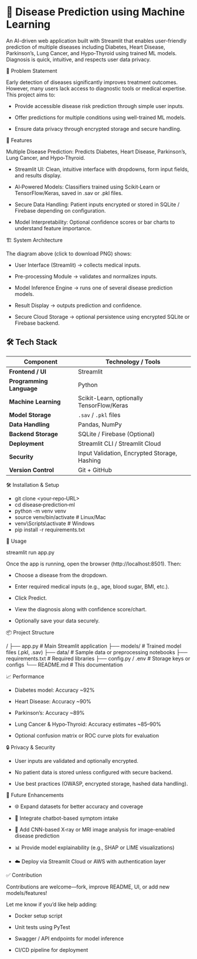 # 🏥 Disease Prediction using Machine Learning

An AI-driven web application built with Streamlit that enables user-friendly prediction of multiple diseases including Diabetes, Heart Disease, Parkinson’s, Lung Cancer, and Hypo‑Thyroid using trained ML models. Diagnosis is quick, intuitive, and respects user data privacy.


🎯 Problem Statement

Early detection of diseases significantly improves treatment outcomes. However, many users lack access to diagnostic tools or medical expertise. This project aims to:

* Provide accessible disease risk prediction through simple user inputs.

* Offer predictions for multiple conditions using well-trained ML models.

* Ensure data privacy through encrypted storage and secure handling.

🚀 Features

Multiple Disease Prediction: Predicts Diabetes, Heart Disease, Parkinson’s, Lung Cancer, and Hypo‑Thyroid.

* Streamlit UI: Clean, intuitive interface with dropdowns, form input fields, and results display.

* AI‑Powered Models: Classifiers trained using Scikit‑Learn or TensorFlow/Keras, saved in .sav or .pkl files.

* Secure Data Handling: Patient inputs encrypted or stored in SQLite / Firebase depending on configuration.

* Model Interpretability: Optional confidence scores or bar charts to understand feature importance.

🏗️ System Architecture

The diagram above (click to download PNG) shows:

* User Interface (Streamlit) → collects medical inputs.

* Pre-processing Module → validates and normalizes inputs.

* Model Inference Engine → runs one of several disease prediction models.

* Result Display → outputs prediction and confidence.

* Secure Cloud Storage → optional persistence using encrypted SQLite or Firebase backend.


## 🛠️ Tech Stack

| Component              | Technology / Tools                               |
|------------------------|--------------------------------------------------|
| **Frontend / UI**      | Streamlit                                        |
| **Programming Language** | Python                                         |
| **Machine Learning**   | Scikit-Learn, optionally TensorFlow/Keras        |
| **Model Storage**      | `.sav` / `.pkl` files                            |
| **Data Handling**      | Pandas, NumPy                                    |
| **Backend Storage**    | SQLite / Firebase (Optional)                     |
| **Deployment**         | Streamlit CLI / Streamlit Cloud                  |
| **Security**           | Input Validation, Encrypted Storage, Hashing     |
| **Version Control**    | Git + GitHub                                     |


🛠️ Installation & Setup


* git clone <your‑repo‑URL>
* cd disease‑prediction‑ml
* python -m venv venv
* source venv/bin/activate  # Linux/Mac
* venv\Scripts\activate     # Windows
* pip install -r requirements.txt

🚀 Usage

streamlit run app.py

Once the app is running, open the browser (http://localhost:8501). Then:

* Choose a disease from the dropdown.

* Enter required medical inputs (e.g., age, blood sugar, BMI, etc.).

* Click Predict.

* View the diagnosis along with confidence score/chart.

* Optionally save your data securely.

📦 Project Structure

/
├── app.py                 # Main Streamlit application
├── models/                # Trained model files (.pkl, .sav)
├── data/                  # Sample data or preprocessing notebooks
├── requirements.txt       # Required libraries
├── config.py / .env       # Storage keys or configs
└── README.md              # This documentation

📈 Performance

* Diabetes model: Accuracy ~92%

* Heart Disease: Accuracy ~90%

* Parkinson’s: Accuracy ~89%

* Lung Cancer & Hypo‑Thyroid: Accuracy estimates ~85–90%

* Optional confusion matrix or ROC curve plots for evaluation


🔒 Privacy & Security

* User inputs are validated and optionally encrypted.

* No patient data is stored unless configured with secure backend.

* Use best practices (OWASP, encrypted storage, hashed data handling).


📅 Future Enhancements

* 🌐 Expand datasets for better accuracy and coverage

* 💬 Integrate chatbot-based symptom intake

* 🧠 Add CNN-based X‑ray or MRI image analysis for image-enabled disease prediction

* 📊 Provide model explainability (e.g., SHAP or LIME visualizations)

* ☁️ Deploy via Streamlit Cloud or AWS with authentication layer

✅ Contribution

Contributions are welcome—fork, improve README, UI, or add new models/features!

Let me know if you’d like help adding:

* Docker setup script

* Unit tests using PyTest

* Swagger / API endpoints for model inference

* CI/CD pipeline for deployment
